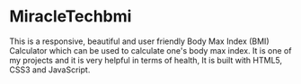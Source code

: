 # MiracleTechbmi 
This is a responsive, beautiful and user friendly Body Max Index (BMI) Calculator  which can be used to calculate one's body max index.
It is one of my projects and it is very helpful in terms of health, It is built with HTML5, CSS3 and JavaScript. 
